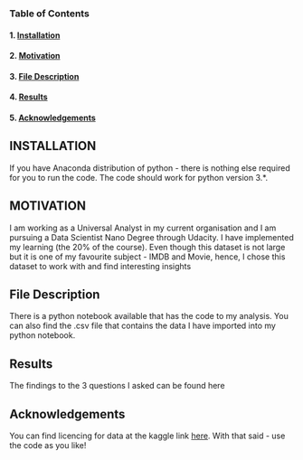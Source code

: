 ### Table of Contents

#### 1. [Installation](#installation)
#### 2. [Motivation](#motivation)
#### 3. [File Description](#files)
#### 4. [Results](#results)
#### 5. [Acknowledgements](#ack)


## INSTALLATION<a name="installation"></a>
If you have Anaconda distribution of python - there is nothing else required for you to run the code. The code should work for python version 3.*.

## MOTIVATION<a name="motivation"></a>
I am working as a Universal Analyst in my current organisation and I am pursuing a Data Scientist Nano Degree through Udacity. I have implemented my learning (the 20% of the course). Even though this dataset is not large but it is one of my favourite subject - IMDB and Movie, hence, I chose this dataset to work with and find interesting insights

## File Description<a name="files"></a>
There is a python notebook available that has the code to my analysis. You can also find the .csv file that contains the data I have imported into my python notebook.

## Results<a name="results"></a>
The findings to the 3 questions I asked can be found here

## Acknowledgements<a name="ack"></a>
You can find licencing for data at the kaggle link [here](https://www.kaggle.com/datasets/harshitshankhdhar/imdb-dataset-of-top-1000-movies-and-tv-shows). With that said - use the code as you like!
